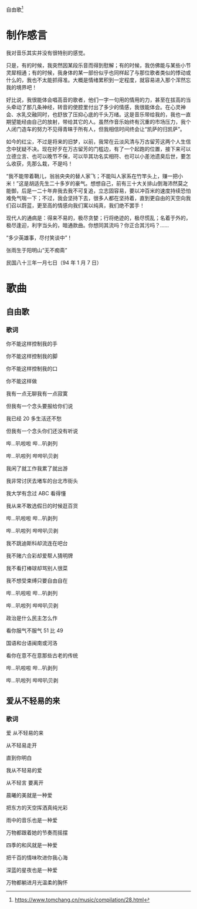 自由歌[^1]

# 制作感言

我对音乐其实并没有很特别的感觉。

只是，有的时候，我突然因某段乐音而得到慰解；有的时候，我仿佛能与某些小节灵犀相通；有的时候，我身体的某一部份似乎也同样起了与那位歌者类似的悸动或什么的，我也不太能抓得准。大概是情绪累积到一定程度，就容易进入那个浑然忘我的境界吧！

好比说，我很能体会唱高音的歌者，他们一字一句用的情用的力，甚至在拔高的当头牵动了那几条神经，转音的使腔里付出了多少的情感，我很能体会。在心灵神会、水乳交融同时，也舒放了压抑心底的千头万绪。这是音乐带给我的，我也一直期望能经由自己的放射，带给其它的人。虽然作音乐始终有沉重的市场压力，我个人闭门造车的努力不见得青睐于所有人，但我相信时间终会让“凯萨的归凯萨”。

如今的红尘，不过是将来的旧梦，以前，我常在云淡风清与万古留芳这两个人生信念中犹疑不决。现在好歹在万古留芳的门槛边，有了一个起跑的位置，接下来可以立德立言、也可以晚节不保，可以毕其功名实相符、也可以小差池遗臭后世，要怎么收获，先那么栽，不是吗！

“我不能带着鞘儿，翁翁央央的替人家飞；不能叫人家系在竹竿头上，赚一把小米！”这是胡适先生二十多岁的豪气。想想自己，前有三十大关排山倒海沛然莫之能御，后是一二十年弃我去我不可复追，立志固容易，要以冲百米的速度持续恐怕难免气喘一下；不过，我会坚持下去，很多人都在坚持着，直到更自由的天空向我们召以蔚蓝，更至高的情感向我们寓以纯真，我们绝不罢手！

现代人的通病是：得来不易的，极尽贪婪；行将绝迹的，极尽慌乱；名着于外的，极尽逢迎，利字当头的，暗通款曲。你想同其流吗？你正合其污吗？……

“多少英雄事，尽付笑谈中”！

张雨生于阳明山“无不痴斋”

民国八十三年一月七日（94 年 1 月 7 日）

# 歌曲

## 自由歌

### 歌词

你不能这样控制我的手

你不能这样控制我的脚

你不能这样控制我的口

你不能这样做

我有一点无聊我有一点寂寞

但我有一个念头要报给你们说

我已经 20 多生活还不愁

但我有一个念头你们还没有听说

哔...叭啦啦 哔...叭剥列

哔...叭啦列 哔哔叭贝剥

我闲了就工作我累了就出游

我非常讨厌去堵车的台北市街头

我大学有念过 ABC 看得懂

我从来不敢选假日的时候逛百货

哔...叭啦啦 哔...叭剥列

哔...叭啦列 哔哔叭贝剥

我不跳迪斯科却流连在吧台

我不赌六合彩却爱帮人猜明牌

我不看打棒球却骂别人很菜

我不想受束缚只要自由自在

哔...叭啦啦 哔...叭剥列

哔...叭啦列 哔哔叭贝剥

政治是什么民主怎么作

看你服气不服气 51 比 49

国语和台语闽南或河洛

看你在意不在意那些古老的传统

哔...叭啦啦 哔...叭剥列

哔...叭啦列 哔哔叭贝剥

## 爱从不轻易的来

### 歌词

爱 从不轻易的来

从不轻易走开

直到你明白

我从不轻易的爱

从不轻言 要离开

晨曦的美就是一种爱

把东方的天空挥洒真纯光彩

雨中的音乐也是一种爱

万物都跟着她的节奏而摇摆

四季的和风就是一种爱

把千百的情味吹进你我心海

深蓝的星夜也是一种爱

万物都躺进月光温柔的胸怀

[^1]: https://www.tomchang.cn/music/compilation/28.html
